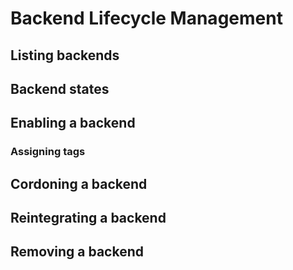 # Backend Lifecycle Management

## Listing backends

## Backend states

## Enabling a backend

### Assigning tags

## Cordoning a backend

## Reintegrating a backend

## Removing a backend